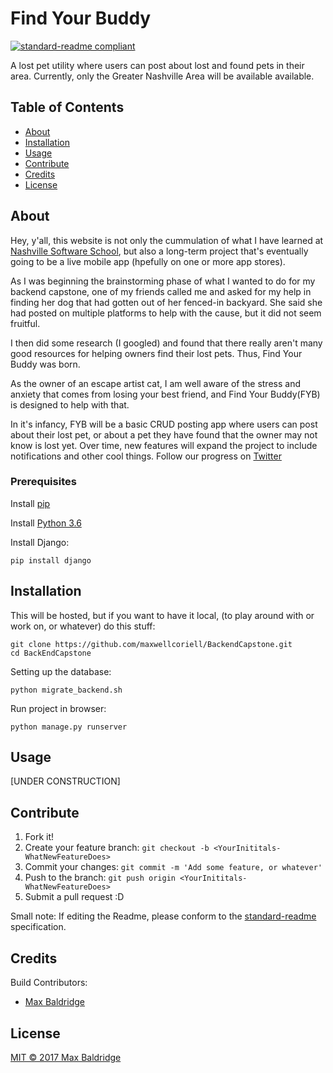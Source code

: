 # Find Your Buddy

[![standard-readme compliant](https://img.shields.io/badge/readme%20style-standard-brightgreen.svg?style=flat-square)](https://github.com/RichardLitt/standard-readme)

A lost pet utility where users can post about lost and found pets in their area. Currently, only the Greater Nashville Area will be available available.

## Table of Contents

- [About](#about)
- [Installation](#installation)
- [Usage](#usage)   
- [Contribute](#contribute)
- [Credits](#credits)
- [License](#license)

## About
Hey, y'all, this website is not only the cummulation of what I have learned at [Nashville Software School](https://github.com/nashville-software-school), but also a long-term project that's eventually going to be a live mobile app (hpefully on one or more app stores).

As I was beginning the brainstorming phase of what I wanted to do for my backend capstone, one of my friends called me and asked for my help in finding her dog that had gotten out of her fenced-in backyard. She said she had posted on multiple platforms to help with the cause, but it did not seem fruitful.

I then did some research (I googled) and found that there really aren't many good resources for helping owners find their lost pets. Thus, Find Your Buddy was born.

As the owner of an escape artist cat, I am well aware of the stress and anxiety that comes from losing your best friend, and Find Your Buddy(FYB) is designed to help with that.

In it's infancy, FYB will be a basic CRUD posting app where users can post about their lost pet, or about a pet they have found that the owner may not know is lost yet. Over time, new features will expand the project to include notifications and other cool things.
Follow our progress on [Twitter]()



### Prerequisites
Install [pip](https://packaging.python.org/installing/)

Install [Python 3.6](https://www.python.org/downloads/)

Install Django:
```
pip install django
```


## Installation

This will be hosted, but if you want to have it local, (to play around with or work on, or whatever) do this stuff:

```
git clone https://github.com/maxwellcoriell/BackendCapstone.git
cd BackEndCapstone
```
Setting up the database:

```
python migrate_backend.sh
```
Run project in browser:

```
python manage.py runserver
```



## Usage
[UNDER CONSTRUCTION]


## Contribute
1. Fork it!
2. Create your feature branch:
```git checkout -b <YourInititals-WhatNewFeatureDoes>```
3. Commit your changes:
```git commit -m 'Add some feature, or whatever'```
4. Push to the branch:
```git push origin <YourInititals-WhatNewFeatureDoes>```
5. Submit a pull request :D

Small note: If editing the Readme, please conform to the [standard-readme](https://github.com/RichardLitt/standard-readme) specification.

## Credits

Build Contributors:
  * [Max Baldridge](https://github.com/MaxwellCoriell)

## License
[MIT © 2017 Max Baldridge](./LICENSE)